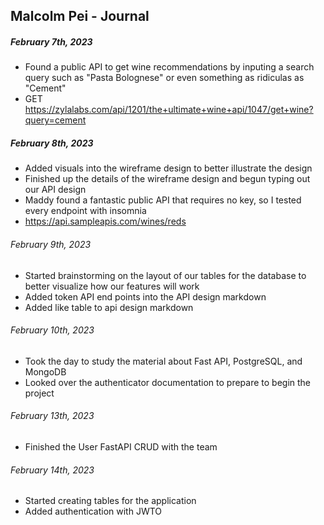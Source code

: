 ## Malcolm Pei - Journal

##### February 7th, 2023
- Found a public API to get wine recommendations by inputing a search query such as "Pasta Bolognese" or even something as ridiculas as "Cement"
- GET https://zylalabs.com/api/1201/the+ultimate+wine+api/1047/get+wine?query=cement
##### February 8th, 2023
- Added visuals into the wireframe design to better illustrate the design
- Finished up the details of the wireframe design and begun typing out our API design
- Maddy found a fantastic public API that requires no key, so I tested every endpoint with insomnia
- https://api.sampleapis.com/wines/reds
###### February 9th, 2023
- Started brainstorming on the layout of our tables for the database to better visualize how our features will work
- Added token API end points into the API design markdown
- Added like table to api design markdown
###### February 10th, 2023
- Took the day to study the material about Fast API, PostgreSQL, and MongoDB
- Looked over the authenticator documentation to prepare to begin the project
###### February 13th, 2023
- Finished the User FastAPI CRUD with the team
###### February 14th, 2023
- Started creating tables for the application
- Added authentication with JWTO
